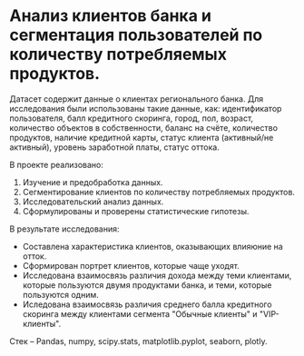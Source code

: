 # Анализ клиентов банка и сегментация пользователей по количеству потребляемых продуктов.
Датасет содержит данные о клиентах регионального банка. Для исследования были использованы такие данные, как: идентификатор пользователя, балл кредитного скоринга, город, пол, возраст, количество объектов в собственности, баланс на счёте, количество продуктов, наличие кредитной карты, статус клиента (активный/не активный), уровень заработной платы, статус оттока.

В проекте реализовано:
1) Изучение и предобработка данных.
2) Сегментирование клиентов по количеству потребляемых продуктов.
3) Исследовательский анализ данных.
4) Сформулированы и проверены статистические гипотезы.

В результате исследования: 
* Составлена характеристика клиентов, оказывающих влияюние на отток.
* Сформирован портрет клиентов, которые чаще уходят. 
* Исследована взаимосвязь различия дохода между теми клиентами, которые пользуются двумя продуктами банка, и теми, которые пользуются одним. 
* Иследована взаимосвязь различия среднего балла кредитного скоринга между клиентами сегмента "Обычные клиенты" и "VIP-клиенты".

Стек – Pandas, numpy, scipy.stats, matplotlib.pyplot, seaborn, plotly.
